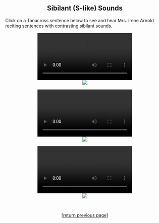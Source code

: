 <!DOCTYPE HTML PUBLIC "-//W3C//DTD HTML 4.01 TRANSITIONAL//EN">
<html>
<head>
<script type="text/javascript" language="javascript" src="../../../tss.js"></script>
<link rel=stylesheet href="../../data/tss.css" type="text/css">
<title>Tanacross Athabascan Sibilant Sentences</title>
</head>
<body>
<h2 align="center">Sibilant (S-like) Sounds </h2>

Click on a Tanacross sentence below to see and hear Mrs. Irene Arnold reciting sentences with contrasting sibilant sounds.




<p align="center"><video controls src="sib1_sent1.mp4">Your browser does not support the video element.</video><br/><img src="sib1_sent1.gif" border="0"/> </p>

<p align="center"><video controls src="sib1_sent2.mp4">Your browser does not support the video element.</video><br/><img src="sib1_sent2.gif" border="0"/> </p>

<p align="center"><video controls src="sib1_sent3.mp4">Your browser does not support the video element.</video><br/><img src="sib1_sent3.gif" border="0"/> </p>


<br />
<p align="center">[<a href="javascript:history.go(-1);">return previous page</a>]</p> 		</center>

</body>

</html>